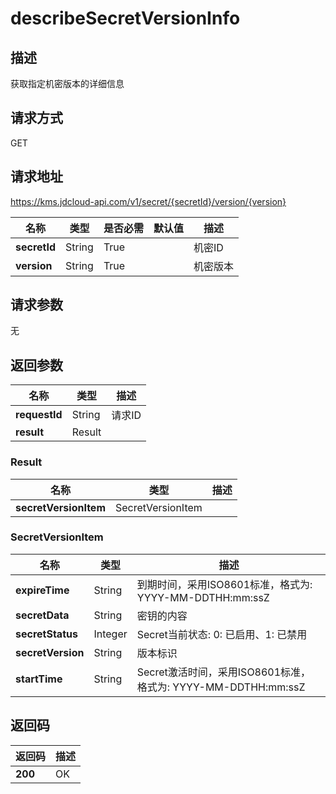 # describeSecretVersionInfo


## 描述
获取指定机密版本的详细信息

## 请求方式
GET

## 请求地址
https://kms.jdcloud-api.com/v1/secret/{secretId}/version/{version}

|名称|类型|是否必需|默认值|描述|
|---|---|---|---|---|
|**secretId**|String|True| |机密ID|
|**version**|String|True| |机密版本|

## 请求参数
无


## 返回参数
|名称|类型|描述|
|---|---|---|
|**requestId**|String|请求ID|
|**result**|Result| |

### Result
|名称|类型|描述|
|---|---|---|
|**secretVersionItem**|SecretVersionItem| |
### SecretVersionItem
|名称|类型|描述|
|---|---|---|
|**expireTime**|String|到期时间，采用ISO8601标准，格式为: YYYY-MM-DDTHH:mm:ssZ|
|**secretData**|String|密钥的内容|
|**secretStatus**|Integer|Secret当前状态: 0: 已启用、1: 已禁用|
|**secretVersion**|String|版本标识|
|**startTime**|String|Secret激活时间，采用ISO8601标准，格式为: YYYY-MM-DDTHH:mm:ssZ|

## 返回码
|返回码|描述|
|---|---|
|**200**|OK|
